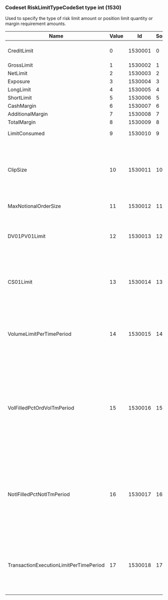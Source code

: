 ### Codeset RiskLimitTypeCodeSet type int (1530)

Used to specify the type of risk limit amount or position limit quantity or margin requirement amounts.

| Name                                   | Value | Id      | Sort | Synopsis                                                   | Elaboration                                                                                                                               |
|----------------------------------------|-------|---------|------|------------------------------------------------------------|-------------------------------------------------------------------------------------------------------------------------------|
| CreditLimit                            | 0     | 1530001 | 0    | Credit limit                                               | The credit limit provided by one party to another for trading.                                                                                                                               |
| GrossLimit                             | 1     | 1530002 | 1    | Gross limit                                                |                                                                                                                                |
| NetLimit                               | 2     | 1530003 | 2    | Net limit                                                  |                                                                                                                                |
| Exposure                               | 3     | 1530004 | 3    | Exposure                                                   |                                                                                                                                |
| LongLimit                              | 4     | 1530005 | 4    | Long limit                                                 |                                                                                                                                |
| ShortLimit                             | 5     | 1530006 | 5    | Short limit                                                |                                                                                                                                |
| CashMargin                             | 6     | 1530007 | 6    | Cash margin                                                |                                                                                                                                |
| AdditionalMargin                       | 7     | 1530008 | 7    | Additional margin                                          |                                                                                                                                |
| TotalMargin                            | 8     | 1530009 | 8    | Total margin                                               |                                                                                                                                |
| LimitConsumed                          | 9     | 1530010 | 9    | Limit consumed                                             | The limit used in the recent transaction.                                                                                                                               |
| ClipSize                               | 10    | 1530011 | 10   | Clip size/notional limit per time period                   | The total notional amount limit allowed to be executed within a defined period of time or velocity. The defined period of time may be specified by the RiskLimitVelocityPeriod(2336) and RiskLimitVelocityUnit(2337).                                                                                                                               |
| MaxNotionalOrderSize                   | 11    | 1530012 | 11   | Maximum notional order size                                |                                                                                                                                |
| DV01PV01Limit                          | 12    | 1530013 | 12   | DV01/PV01 limit                                            | The maximum dollar value change resulting from a move of 1 basis point in the yield curve. This limits the interest rate risk exposure. Also known as "basis point value" or BPV.                                                                                                                               |
| CS01Limit                              | 13    | 1530014 | 13   | CS01 limit                                                 | Credit spread sensitivity. Represents the change in market value of a CDS for a one basis point change in the credit spread. This limits the credit risk exposure of a CDS. Also known as "risky-DV01".                                                                                                                               |
| VolumeLimitPerTimePeriod               | 14    | 1530015 | 14   | Volume limit per time period                               | The total number of shares, bonds or contracts allowed to be executed within a defined period of time or velocity. The defined period of time may be specified by the RiskLimitVelocityPeriod(2336) and RiskLimitVelocityUnit(2337).                                                                                                                        |
| VolFilledPctOrdVolTmPeriod             | 15    | 1530016 | 15   | Volume filled as percent of ordered volume per time period | The total number of shares, bonds or contracts executed as a percentage of the total ordered shares, contracts or notional amount for a specified security, instrument, symbol, or underlying, over a defined period of time or velocity. The defined period of time may be specified by the RiskLimitVelocityPeriod(2336) and RiskLimitVelocityUnit(2337). |
| NotlFilledPctNotlTmPeriod              | 16    | 1530017 | 16   | Notional filled as percent of notional per time period     | The total notional amount executed as a percentage of the total ordered shares, contracts or notional amount for a specified security, instrument, symbol, or underlying, over a defined period of time or velocity. The defined period of time may be specified by the RiskLimitVelocityPeriod(2336) and RiskLimitVelocityUnit(2337).                      |
| TransactionExecutionLimitPerTimePeriod | 17    | 1530018 | 17   | Transaction/execution limit per time period                | The total number of transactions or execution fills allowed within a defined period of time or velocity. The defined period of time may be specified by the RiskLimitVelocityPeriod(2336) and RiskLimitVelocityUnit(2337).                                                                                                                               |

